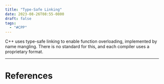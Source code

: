 ```yaml
---
title: "Type-Safe Linking"
date: 2023-08-26T08:55-0800
draft: false
tags: 
  - "#CPP"
---
```


C++ uses type-safe linking to enable function overloading, implemented by name mangling.  There is no standard for this, and each compiler uses a proprietary format.


---
# References

